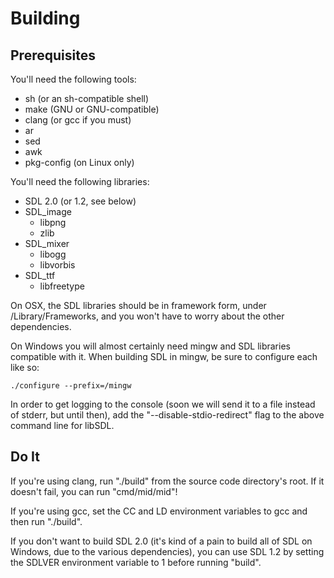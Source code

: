 Building
========

Prerequisites
-------------

You'll need the following tools:
  * sh (or an sh-compatible shell)
  * make (GNU or GNU-compatible)
  * clang (or gcc if you must)
  * ar
  * sed
  * awk
  * pkg-config (on Linux only)

You'll need the following libraries:
  * SDL 2.0 (or 1.2, see below)
  * SDL_image
    * libpng
    * zlib
  * SDL_mixer
    * libogg
    * libvorbis
  * SDL_ttf
    * libfreetype

On OSX, the SDL libraries should be in framework form, under /Library/Frameworks,
and you won't have to worry about the other dependencies.

On Windows you will almost certainly need mingw and SDL libraries compatible with it.
When building SDL in mingw, be sure to configure each like so:

	./configure --prefix=/mingw

In order to get logging to the console (soon we will send it to a file instead of stderr, but until then),
add the "--disable-stdio-redirect" flag to the above command line for libSDL.


Do It
-----

If you're using clang, run "./build" from the source code directory's root.
If it doesn't fail, you can run "cmd/mid/mid"!

If you're using gcc, set the CC and LD environment variables to gcc and then run "./build".

If you don't want to build SDL 2.0 (it's kind of a pain to build all of SDL on Windows,
due to the various dependencies), you can use SDL 1.2 by setting the SDLVER environment
variable to 1 before running "build".
